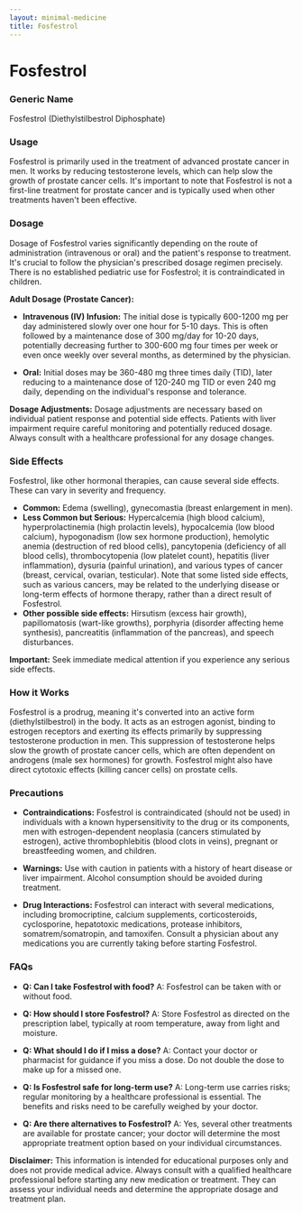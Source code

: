 ```yaml
---
layout: minimal-medicine
title: Fosfestrol
---
```


# Fosfestrol
### Generic Name
Fosfestrol (Diethylstilbestrol Diphosphate)

### Usage
Fosfestrol is primarily used in the treatment of advanced prostate cancer in men.  It works by reducing testosterone levels, which can help slow the growth of prostate cancer cells.  It's important to note that Fosfestrol is not a first-line treatment for prostate cancer and is typically used when other treatments haven't been effective.

### Dosage
Dosage of Fosfestrol varies significantly depending on the route of administration (intravenous or oral) and the patient's response to treatment.  It's crucial to follow the physician's prescribed dosage regimen precisely.  There is no established pediatric use for Fosfestrol; it is contraindicated in children.

**Adult Dosage (Prostate Cancer):**

* **Intravenous (IV) Infusion:** The initial dose is typically 600-1200 mg per day administered slowly over one hour for 5-10 days.  This is often followed by a maintenance dose of 300 mg/day for 10-20 days, potentially decreasing further to 300-600 mg four times per week or even once weekly over several months, as determined by the physician.

* **Oral:** Initial doses may be 360-480 mg three times daily (TID), later reducing to a maintenance dose of 120-240 mg TID or even 240 mg daily, depending on the individual's response and tolerance.

**Dosage Adjustments:**  Dosage adjustments are necessary based on individual patient response and potential side effects.  Patients with liver impairment require careful monitoring and potentially reduced dosage.  Always consult with a healthcare professional for any dosage changes.

### Side Effects
Fosfestrol, like other hormonal therapies, can cause several side effects.  These can vary in severity and frequency.

* **Common:** Edema (swelling), gynecomastia (breast enlargement in men).
* **Less Common but Serious:**  Hypercalcemia (high blood calcium), hyperprolactinemia (high prolactin levels), hypocalcemia (low blood calcium), hypogonadism (low sex hormone production), hemolytic anemia (destruction of red blood cells), pancytopenia (deficiency of all blood cells), thrombocytopenia (low platelet count), hepatitis (liver inflammation), dysuria (painful urination), and various types of cancer (breast, cervical, ovarian, testicular).  Note that some listed side effects, such as various cancers, may be related to the underlying disease or long-term effects of hormone therapy, rather than a direct result of Fosfestrol.
* **Other possible side effects:**  Hirsutism (excess hair growth), papillomatosis (wart-like growths), porphyria (disorder affecting heme synthesis), pancreatitis (inflammation of the pancreas), and speech disturbances.

**Important:**  Seek immediate medical attention if you experience any serious side effects.


### How it Works
Fosfestrol is a prodrug, meaning it's converted into an active form (diethylstilbestrol) in the body.  It acts as an estrogen agonist, binding to estrogen receptors and exerting its effects primarily by suppressing testosterone production in men. This suppression of testosterone helps slow the growth of prostate cancer cells, which are often dependent on androgens (male sex hormones) for growth. Fosfestrol might also have direct cytotoxic effects (killing cancer cells) on prostate cells.

### Precautions
* **Contraindications:** Fosfestrol is contraindicated (should not be used) in individuals with a known hypersensitivity to the drug or its components, men with estrogen-dependent neoplasia (cancers stimulated by estrogen), active thrombophlebitis (blood clots in veins), pregnant or breastfeeding women, and children.

* **Warnings:** Use with caution in patients with a history of heart disease or liver impairment.  Alcohol consumption should be avoided during treatment.

* **Drug Interactions:** Fosfestrol can interact with several medications, including bromocriptine, calcium supplements, corticosteroids, cyclosporine, hepatotoxic medications, protease inhibitors, somatrem/somatropin, and tamoxifen.  Consult a physician about any medications you are currently taking before starting Fosfestrol.


### FAQs

* **Q: Can I take Fosfestrol with food?** A: Fosfestrol can be taken with or without food.

* **Q: How should I store Fosfestrol?** A:  Store Fosfestrol as directed on the prescription label, typically at room temperature, away from light and moisture.

* **Q: What should I do if I miss a dose?** A: Contact your doctor or pharmacist for guidance if you miss a dose. Do not double the dose to make up for a missed one.

* **Q: Is Fosfestrol safe for long-term use?** A: Long-term use carries risks; regular monitoring by a healthcare professional is essential.  The benefits and risks need to be carefully weighed by your doctor.

* **Q: Are there alternatives to Fosfestrol?** A: Yes, several other treatments are available for prostate cancer; your doctor will determine the most appropriate treatment option based on your individual circumstances.

**Disclaimer:** This information is intended for educational purposes only and does not provide medical advice.  Always consult with a qualified healthcare professional before starting any new medication or treatment.  They can assess your individual needs and determine the appropriate dosage and treatment plan.
